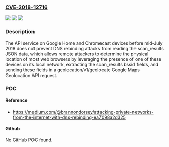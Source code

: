 ### [CVE-2018-12716](https://cve.mitre.org/cgi-bin/cvename.cgi?name=CVE-2018-12716)
![](https://img.shields.io/static/v1?label=Product&message=n%2Fa&color=blue)
![](https://img.shields.io/static/v1?label=Version&message=n%2Fa&color=blue)
![](https://img.shields.io/static/v1?label=Vulnerability&message=n%2Fa&color=brighgreen)

### Description

The API service on Google Home and Chromecast devices before mid-July 2018 does not prevent DNS rebinding attacks from reading the scan_results JSON data, which allows remote attackers to determine the physical location of most web browsers by leveraging the presence of one of these devices on its local network, extracting the scan_results bssid fields, and sending these fields in a geolocation/v1/geolocate Google Maps Geolocation API request.

### POC

#### Reference
- https://medium.com/@brannondorsey/attacking-private-networks-from-the-internet-with-dns-rebinding-ea7098a2d325

#### Github
No GitHub POC found.


